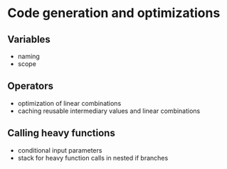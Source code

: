# Code generation and optimizations

## Variables

- naming
- scope

## Operators

- optimization of linear combinations
- caching reusable intermediary values and linear combinations

## Calling heavy functions

- conditional input parameters
- stack for heavy function calls in nested if branches

